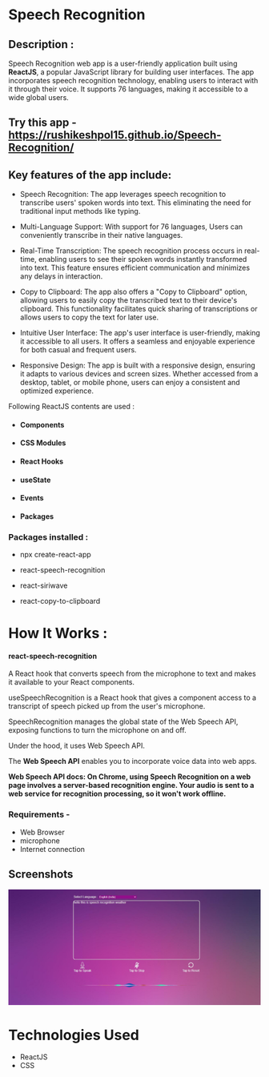 # Speech Recognition

## Description :
Speech Recognition web app is a user-friendly application built using **ReactJS**, a popular JavaScript library for building user interfaces. The app incorporates speech recognition technology, enabling users to interact with it through their voice. It supports 76 languages, making it accessible to a wide global users.

## Try this app - https://rushikeshpol15.github.io/Speech-Recognition/

## Key features of the app include:

- Speech Recognition: The app leverages speech recognition to  transcribe users' spoken words into text. This eliminating the need for traditional input methods like typing.

- Multi-Language Support: With support for 76 languages,  Users can conveniently transcribe in their native languages.

- Real-Time Transcription: The speech recognition process occurs in real-time, enabling users to see their spoken words instantly transformed into text. This feature ensures efficient communication and minimizes any delays in interaction.

- Copy to Clipboard: The app also offers a "Copy to Clipboard" option, allowing users to easily copy the transcribed text to their device's clipboard. This functionality facilitates quick sharing of transcriptions or allows users to copy the text for later use.

- Intuitive User Interface: The app's user interface is user-friendly, making it accessible to all users. It offers a seamless and enjoyable experience for both casual and frequent users.

- Responsive Design: The app is built with a responsive design, ensuring it adapts to various devices and screen sizes. Whether accessed from a desktop, tablet, or mobile phone, users can enjoy a consistent and optimized experience.



Following ReactJS contents are used :
 -   ####  Components
 -   ####  CSS Modules
 -   ####  React Hooks
 -   ####  useState
 -   ####  Events
 -   ####  Packages

### Packages installed :

- npx create-react-app 

- react-speech-recognition 

- react-siriwave 

- react-copy-to-clipboard 





# How It Works :

#### react-speech-recognition

A React hook that converts speech from the microphone to text and makes it available to your React components.

useSpeechRecognition is a React hook that gives a component access to a transcript of speech picked up from the user's microphone.

SpeechRecognition manages the global state of the Web Speech API, exposing functions to turn the microphone on and off.

Under the hood, it uses Web Speech API.

The **Web Speech API** enables you to incorporate voice data into web apps.

**Web Speech API docs: On Chrome, using Speech Recognition on a web page involves a server-based recognition engine. Your audio is sent to a web service for recognition processing, so it won't work offline.**

### Requirements - 

- Web Browser
- microphone
- Internet connection


## Screenshots

![App Screenshot](screenshots/screenshot1.jpg)


# Technologies Used

- ReactJS
- CSS
